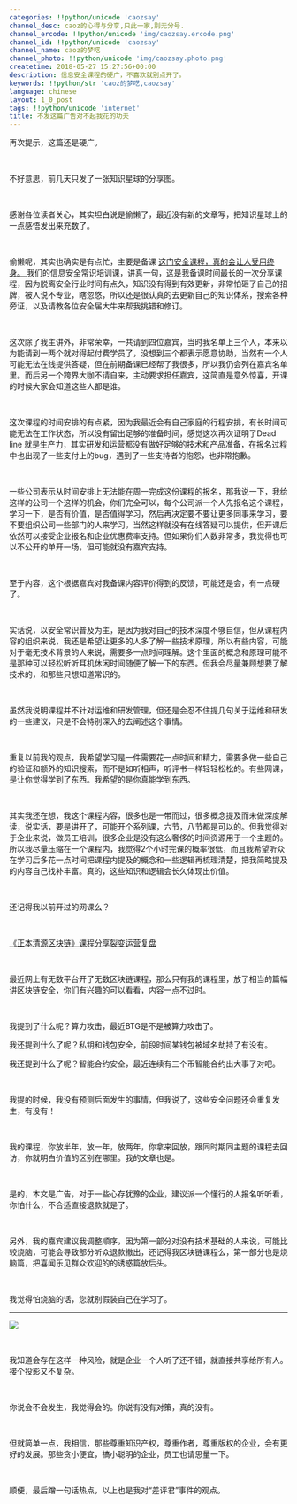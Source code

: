 ```yaml
---
categories: !!python/unicode 'caozsay'
channel_desc: caoz的心得与分享,只此一家,别无分号.
channel_ercode: !!python/unicode 'img/caozsay.ercode.png'
channel_id: !!python/unicode 'caozsay'
channel_name: caoz的梦呓
channel_photo: !!python/unicode 'img/caozsay.photo.png'
createtime: 2018-05-27 15:27:56+00:00
description: 信息安全课程的硬广，不喜欢就别点开了。
keywords: !!python/str 'caoz的梦呓,caozsay'
language: chinese
layout: 1_0_post
tags: !!python/unicode 'internet'
title: 不发这篇广告对不起我花的功夫
---
```

<div class="rich_media_content" id="js_content">
<p>
         再次提示，这篇还是硬广。
        </p>
<p>
<br/>
</p>
<p>
         不好意思，前几天只发了一张知识星球的分享图。
        </p>
<p>
<br/>
</p>
<p>
         感谢各位读者关心，其实坦白说是偷懒了，最近没有新的文章写，把知识星球上的一点感悟发出来充数了。
        </p>
<p>
<br/>
</p>
<p>
         偷懒呢，其实也确实是有点忙，主要是备课
         <a href="http://mp.weixin.qq.com/s?__biz=MzI0MjA1Mjg2Ng==&amp;mid=2649867704&amp;idx=1&amp;sn=2bf60894cb56d63d33d165112384a4e5&amp;chksm=f1075fd5c670d6c31f2623751709a5efb14c57708fa3092b5dd6184e9265cb5c801959d3b686&amp;scene=21#wechat_redirect" target="_blank">
          这门安全课程，真的会让人受用终身。
         </a>
         我们的信息安全常识培训课，讲真一句，这是我备课时间最长的一次分享课程，因为脱离安全行业时间有点久，知识没有得到有效更新，非常怕砸了自己的招牌，被人说不专业，瞎忽悠，所以还是很认真的去更新自己的知识体系，搜索各种旁证，以及请教各位安全届大牛来帮我挑错和修订。
        </p>
<p>
<br/>
</p>
<p>
         这次除了我主讲外，非常荣幸，一共请到四位嘉宾，当时我名单上三个人，本来以为能请到一两个就对得起付费学员了，没想到三个都表示愿意协助，当然有一个人可能无法在线提供答疑，但在前期备课已经帮了我很多，所以我仍会列在嘉宾名单里。而后另一个跨界大咖不请自来，主动要求担任嘉宾，这简直是意外惊喜，开课的时候大家会知道这些人都是谁。
        </p>
<p>
<br/>
</p>
<p>
         这次课程的时间安排的有点紧，因为我最近会有自己家庭的行程安排，有长时间可能无法在工作状态，所以没有留出足够的准备时间，感觉这次再次证明了Dead line 就是生产力，其实研发和运营都没有做好足够的技术和产品准备，在报名过程中也出现了一些支付上的bug，遇到了一些支持者的抱怨，也非常抱歉。
        </p>
<p>
<br/>
</p>
<p>
         一些公司表示从时间安排上无法能在周一完成这份课程的报名，那我说一下，我给这样的公司一个这样的机会，你们完全可以，每个公司派一个人先报名这个课程，学习一下，是否有价值，是否值得学习，然后再决定要不要让更多同事来学习，要不要组织公司一些部门的人来学习。当然这样就没有在线答疑可以提供，但开课后依然可以接受企业报名和企业优惠费率支持。但如果你们人数非常多，我觉得也可以不公开的单开一场，但可能就没有嘉宾支持。
        </p>
<p>
<br/>
</p>
<p>
         至于内容，这个根据嘉宾对我备课内容评价得到的反馈，可能还是会，有一点硬了。
        </p>
<p>
<br/>
</p>
<p>
         实话说，以安全常识普及为主，是因为我对自己的技术深度不够自信，但从课程内容的组织来说，我还是希望让更多的人多了解一些技术原理，所以有些内容，可能对于毫无技术背景的人来说，需要多一点时间理解。这个里面的概念和原理可能不是那种可以轻松听听耳机休闲时间随便了解一下的东西。但我会尽量兼顾想要了解技术的，和那些只想知道常识的。
        </p>
<p>
<br/>
</p>
<p>
         虽然我说明课程并不针对运维和研发管理，但还是会忍不住提几句关于运维和研发的一些建议，只是不会特别深入的去阐述这个事情。
        </p>
<p>
<br/>
</p>
<p>
         重复以前我的观点，我希望学习是一件需要花一点时间和精力，需要多做一些自己的验证和额外的知识搜索，而不是如听相声，听评书一样轻轻松松的。有些网课，是让你觉得学到了东西。我希望的是你真能学到东西。
        </p>
<p>
<br/>
</p>
<p>
         其实我还在想，我这个课程内容，很多也是一带而过，很多概念提及而未做深度解读，说实话，要是讲开了，可能开个系列课，六节，八节都是可以的。但我觉得对于企业来说，做员工培训，很多企业是没有这么奢侈的时间资源用于一个主题的。所以我尽量压缩在一个课程内，我觉得2个小时完课的概率很低，而且我希望听众在学习后多花一点时间把课程内提及的概念和一些逻辑再梳理清楚，把我简略提及的内容自己找补丰富。真的，这些知识和逻辑会长久体现出价值。
        </p>
<p>
<br/>
</p>
<p>
         还记得我以前开过的网课么？
        </p>
<p>
<br/>
</p>
<p>
<a href="http://mp.weixin.qq.com/s?__biz=MzI0MjA1Mjg2Ng==&amp;mid=2649867615&amp;idx=1&amp;sn=7a50bb342d84f6acda4d545d5093d872&amp;chksm=f1075f32c670d624ad8547127642018621199396b103b9a71f4f874da93c9044129977253b5c&amp;scene=21#wechat_redirect" target="_blank">
          《正本清源区块链》课程分享裂变运营复盘
         </a>
<br/>
</p>
<p>
<br/>
</p>
<p>
         最近网上有无数平台开了无数区块链课程，那么只有我的课程里，放了相当的篇幅讲区块链安全，你们有兴趣的可以看看，内容一点不过时。
        </p>
<p>
<br/>
</p>
<p>
         我提到了什么呢？算力攻击，最近BTG是不是被算力攻击了。
        </p>
<p>
         我还提到什么了呢？私钥和钱包安全，前段时间某钱包被域名劫持了有没有。
        </p>
<p>
         我还提到什么了呢？智能合约安全，最近连续有三个币智能合约出大事了对吧。
        </p>
<p>
<br/>
</p>
<p>
         我提的时候，我没有预测后面发生的事情，但我说了，这些安全问题还会重复发生，有没有！
        </p>
<p>
<br/>
</p>
<p>
         我的课程，你放半年，放一年，放两年，你拿来回放，跟同时期同主题的课程去回访，你就明白价值的区别在哪里。我的文章也是。
        </p>
<p>
<br/>
</p>
<p>
         是的，本文是广告，对于一些心存犹豫的企业，建议派一个懂行的人报名听听看，你怕什么，不合适直接退款就是了。
        </p>
<p>
<br/>
</p>
<p>
         另外，我的嘉宾建议我调整顺序，因为第一部分对没有技术基础的人来说，可能比较烧脑，可能会导致部分听众退款撤出，还记得我区块链课程么，第一部分也是烧脑篇，把喜闻乐见群众欢迎的的诱惑篇放后头。
        </p>
<p>
<br/>
</p>
<p>
         我觉得怕烧脑的话，您就别假装自己在学习了。
        </p>
<hr/>
<p>
<img class="" data-copyright="0" data-ratio="1.7786666666666666" data-s="300,640" data-src="" data-type="png" data-w="750" src="{{ '/img/nBKX0s8fer2hE4k7h8hzBnr1GKd61R6Q3eibMKqPDAgJd9FKjxkU0KoNJfOtJibLU9iblZQuXldLAq6fuven45RoQ.png' | prepend: site.img | replace: '//','/' }}" style=""/>
</p>
<p>
<br/>
</p>
<p>
         我知道会存在这样一种风险，就是企业一个人听了还不错，就直接共享给所有人。接个投影又不复杂。
        </p>
<p>
<br/>
</p>
<p>
         你说会不会发生，我觉得会的。你说有没有对策，真的没有。
        </p>
<p>
<br/>
</p>
<p>
         但就简单一点，我相信，那些尊重知识产权，尊重作者，尊重版权的企业，会有更好的发展。那些贪小便宜，搞小聪明的企业，员工也请思量一下。
        </p>
<p>
<br/>
</p>
<p>
         顺便，最后蹭一句话热点，以上也是我对“差评君”事件的观点。
        </p>
</div>